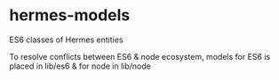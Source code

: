 # hermes-models
ES6 classes of Hermes entities

To resolve conflicts between ES6 & node ecosystem, models for ES6 is placed in lib/es6 & for node in lib/node